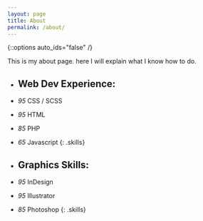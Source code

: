 ```yaml
---
layout: page
title: About
permalink: /about/
---
```

{::options auto_ids="false" /}

This is my about page. here I will explain what I know how to do.

* ## Web Dev Experience:
* *95* CSS / SCSS
* *95* HTML
* *85* PHP
* *65* Javascript
{: .skills}

* ## Graphics Skills:
* *95* InDesign
* *95* Illustrator
* *85* Photoshop
{: .skills}
